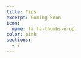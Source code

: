 ```yaml
---
title: Tips
excerpt: Coming Soon
icon:
  name: fa fa-thumbs-o-up
color: pink
sections:
  - /
---
```

